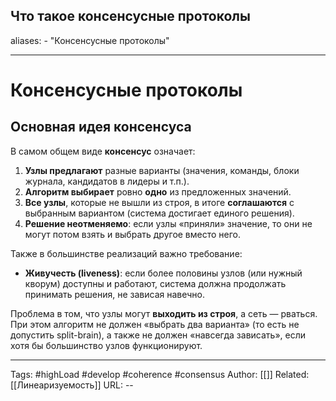 ## Что такое консенсусные протоколы
aliases: 
	- "Консенсусные протоколы"

---

# Консенсусные протоколы

## Основная идея консенсуса

В самом общем виде **консенсус** означает:

1. **Узлы предлагают** разные варианты (значения, команды, блоки журнала, кандидатов в лидеры и т.п.).
2. **Алгоритм выбирает** ровно **одно** из предложенных значений.
3. **Все узлы**, которые не вышли из строя, в итоге **соглашаются** с выбранным вариантом (система достигает единого решения).
4. **Решение неотменяемо**: если узлы «приняли» значение, то они не могут потом взять и выбрать другое вместо него.

Также в большинстве реализаций важно требование:

- **Живучесть (liveness)**: если более половины узлов (или нужный кворум) доступны и работают, система должна продолжать принимать решения, не зависая навечно.

Проблема в том, что узлы могут **выходить из строя**, а сеть — рваться. При этом алгоритм не должен «выбрать два варианта» (то есть не допустить split-brain), а также не должен «навсегда зависать», если хотя бы большинство узлов функционируют.


---
Tags: #highLoad #develop #coherence  #consensus
Author: [[]]
Related: [[Линеаризуемость]]
URL: -- 